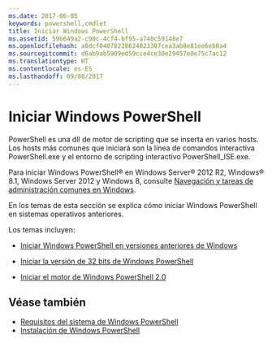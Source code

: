 ```yaml
---
ms.date: 2017-06-05
keywords: powershell,cmdlet
title: Iniciar Windows PowerShell
ms.assetid: 59b649a2-c90c-4cf4-bf95-a740c59148e7
ms.openlocfilehash: a8dcf04078228624023387cea3ab8e81ee6eb0a4
ms.sourcegitcommit: d6ab9ab5909ed59cce4ce30e29457e0e75c7ac12
ms.translationtype: HT
ms.contentlocale: es-ES
ms.lasthandoff: 09/08/2017
---
```

# <a name="starting-windows-powershell"></a>Iniciar Windows PowerShell
PowerShell es una dll de motor de scripting que se inserta en varios hosts.  Los hosts más comunes que iniciará son la línea de comandos interactiva PowerShell.exe y el entorno de scripting interactivo PowerShell_ISE.exe.  

Para iniciar Windows PowerShell® en Windows Server® 2012 R2, Windows® 8.1, Windows Server 2012 y Windows 8, consulte [Navegación y tareas de administración comunes en Windows](http://technet.microsoft.com/library/hh831491.aspx).

En los temas de esta sección se explica cómo iniciar Windows PowerShell en sistemas operativos anteriores.

Los temas incluyen:

- [Iniciar Windows PowerShell en versiones anteriores de Windows](Starting-Windows-PowerShell-on-Earlier-Versions-of-Windows.md)

- [Iniciar la versión de 32 bits de Windows PowerShell](Starting-the-32-Bit-Version-of-Windows-PowerShell.md)

- [Iniciar el motor de Windows PowerShell 2.0](Starting-the-Windows-PowerShell-2.0-Engine.md)

## <a name="see-also"></a>Véase también
- [Requisitos del sistema de Windows PowerShell](Windows-PowerShell-System-Requirements.md)
- [Instalación de Windows PowerShell](Installing-Windows-PowerShell.md)

